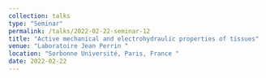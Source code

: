 ```yaml
---
collection: talks
type: "Seminar"
permalink: /talks/2022-02-22-seminar-12
title: "Active mechanical and electrohydraulic properties of tissues"
venue: "Laboratoire Jean Perrin "
location: "Sorbonne Université, Paris, France "
date: 2022-02-22
---
```

